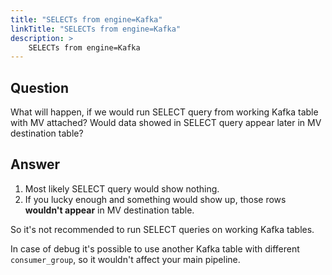 ```yaml
---
title: "SELECTs from engine=Kafka"
linkTitle: "SELECTs from engine=Kafka"
description: >
    SELECTs from engine=Kafka
---
```


## Question

What will happen, if we would run SELECT query from working Kafka table with MV attached? Would data showed in SELECT query appear later in MV destination table?

## Answer

1. Most likely SELECT query would show nothing.  
2. If you lucky enough and something would show up, those rows **wouldn't appear** in MV destination table.  

So it's not recommended to run SELECT queries on working Kafka tables.

In case of debug it's possible to use another Kafka table with different `consumer_group`, so it wouldn't affect your main pipeline.



